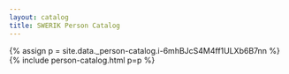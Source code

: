 ```yaml
---
layout: catalog
title: SWERIK Person Catalog
---
```

{% assign p = site.data._person-catalog.i-6mhBJcS4M4ff1ULXb6B7nn %}
{% include person-catalog.html p=p %}

